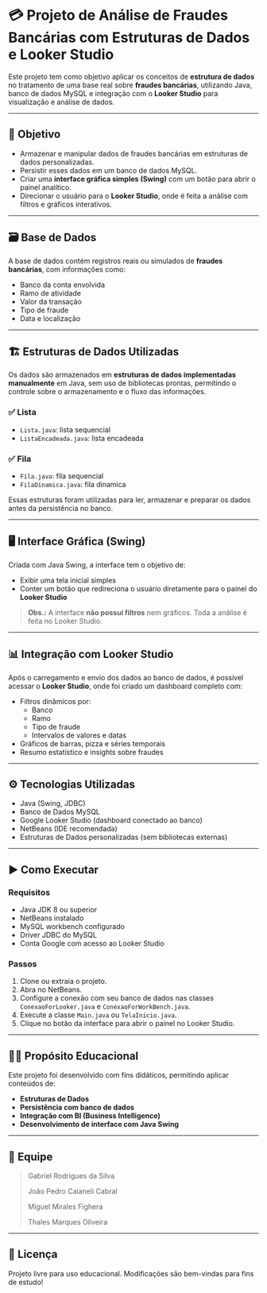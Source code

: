 # 💳 Projeto de Análise de Fraudes Bancárias com Estruturas de Dados e Looker Studio

Este projeto tem como objetivo aplicar os conceitos de **estrutura de dados** no tratamento de uma base real sobre **fraudes bancárias**, utilizando Java, banco de dados MySQL e integração com o **Looker Studio** para visualização e análise de dados.

---

## 🎯 Objetivo

- Armazenar e manipular dados de fraudes bancárias em estruturas de dados personalizadas.
- Persistir esses dados em um banco de dados MySQL.
- Criar uma **interface gráfica simples (Swing)** com um botão para abrir o painel analítico.
- Direcionar o usuário para o **Looker Studio**, onde é feita a análise com filtros e gráficos interativos.

---

## 🗃️ Base de Dados

A base de dados contém registros reais ou simulados de **fraudes bancárias**, com informações como:

- Banco da conta envolvida
- Ramo de atividade
- Valor da transação
- Tipo de fraude
- Data e localização

---

## 🏗️ Estruturas de Dados Utilizadas

Os dados são armazenados em **estruturas de dados implementadas manualmente** em Java, sem uso de bibliotecas prontas, permitindo o controle sobre o armazenamento e o fluxo das informações.

### ✅ Lista

- `Lista.java`: lista sequencial
- `ListaEncadeada.java`: lista encadeada

### ✅ Fila

- `Fila.java`: fila sequencial
- `FilaDinamica.java`: fila dinamica

Essas estruturas foram utilizadas para ler, armazenar e preparar os dados antes da persistência no banco.

---

## 🖥️ Interface Gráfica (Swing)

Criada com Java Swing, a interface tem o objetivo de:

- Exibir uma tela inicial simples
- Conter um botão que redireciona o usuário diretamente para o painel do **Looker Studio**

> **Obs.:** A interface **não possui filtros** nem gráficos. Toda a análise é feita no Looker Studio.

---

## 📊 Integração com Looker Studio

Após o carregamento e envio dos dados ao banco de dados, é possível acessar o **Looker Studio**, onde foi criado um dashboard completo com:

- Filtros dinâmicos por:
  - Banco
  - Ramo
  - Tipo de fraude
  - Intervalos de valores e datas
- Gráficos de barras, pizza e séries temporais
- Resumo estatístico e insights sobre fraudes

---

## ⚙️ Tecnologias Utilizadas

- Java (Swing, JDBC)
- Banco de Dados MySQL
- Google Looker Studio (dashboard conectado ao banco)
- NetBeans (IDE recomendada)
- Estruturas de Dados personalizadas (sem bibliotecas externas)

---

## ▶️ Como Executar

### Requisitos

- Java JDK 8 ou superior
- NetBeans instalado
- MySQL workbench configurado
- Driver JDBC do MySQL
- Conta Google com acesso ao Looker Studio

### Passos

1. Clone ou extraia o projeto.
2. Abra no NetBeans.
3. Configure a conexão com seu banco de dados nas classes `ConexaoForLooker.java` e `ConexaoForWorkBench.java`.
4. Execute a classe `Main.java` ou `TelaInicio.java`.
5. Clique no botão da interface para abrir o painel no Looker Studio.

---

## 👨‍🏫 Propósito Educacional

Este projeto foi desenvolvido com fins didáticos, permitindo aplicar conteúdos de:

- **Estruturas de Dados**
- **Persistência com banco de dados**
- **Integração com BI (Business Intelligence)**
- **Desenvolvimento de interface com Java Swing**

---

## 👥 Equipe

> Gabriel Rodrigues da Silva
>
> João Pedro Caianeli Cabral
>
> Miguel Mirales Fighera
>
> Thales Marques Oliveira 

---

## 📄 Licença

Projeto livre para uso educacional. Modificações são bem-vindas para fins de estudo!
